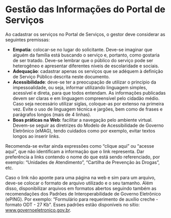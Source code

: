 # Gestão das Informações do Portal de Serviços

Ao cadastrar os serviços no Portal de Serviços, o gestor deve considerar as seguintes premissas:

* **Empatia**: colocar-se no lugar do solicitante. Deve-se imaginar que alguém da família está buscando o serviço e, portanto, como gostaria de ser tratado. Deve-se lembrar que o público do serviço pode ser heterogêneo e apresentar diferentes níveis de escolaridade e sociais.
* **Adequação**: cadastrar apenas os serviços que se adéquem à definição de Serviço Público descrita neste documento.
* **Acessibilidade**: deve-se ter a preocupação de utilizar o princípio da impessoalidade, ou seja, informar utilizando linguagem simples, acessível e direta, para que todos entendam. As informações publicadas devem ser claras e em linguagem compreensível pelo cidadão médio. Caso seja necessário utilizar siglas, coloque-as por extenso na primeira vez. Evite o uso de linguagem técnica e jargões, bem como de frases e parágrafos longos (mais de 4 linhas).
* **Boas práticas na Web**: facilitar a navegação pelo ambiente virtual. Devem-se seguir as diretrizes do Modelo de Acessibilidade de Governo Eletrônico (eMAG), tendo cuidados como por exemplo, evitar textos longos ao inserir links.

Recomenda-se evitar ainda expressões como “clique aqui” ou “acesse aqui”, que não identificam a informação que o link representa. Dar preferência a links contendo o nome do que está sendo referenciado, por exemplo: “Unidades de Atendimento”, “Cartilha de Prevenção às Drogas”, etc.

Caso o link não aponte para uma página na web e sim para um arquivo, deve-se colocar o formato de arquivo utilizado e o seu tamanho. Além disso, disponibilizar arquivos em formatos abertos seguindo também as recomendações dos Padrões de Interoperabilidade de Governo Eletrônico (ePING). Por exemplo: “Formulário para requerimento de auxílio creche - formato ODT - 27 Kb". Esses padrões estão disponíveis no sítio: www.governoeletronico.gov.br.